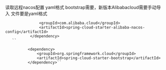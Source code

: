 读取远程nacos配置
yaml格式
bootstrap需要，新版本Alibabacloud需要手动导入
文件要是yaml格式

```        <dependency>
               <groupId>com.alibaba.cloud</groupId>
               <artifactId>spring-cloud-starter-alibaba-nacos-config</artifactId>
           </dependency>
   ``
  
          <dependency>
              <groupId>org.springframework.cloud</groupId>
              <artifactId>spring-cloud-starter-bootstrap</artifactId>
          </dependency>``
